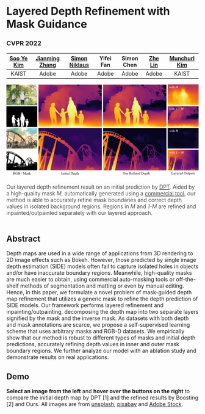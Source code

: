 # Layered Depth Refinement with Mask Guidance
### CVPR 2022

| [Soo Ye Kim](https://sites.google.com/view/sooyekim) | [Jianming Zhang](https://jimmie33.github.io/) | [Simon Niklaus](https://sniklaus.com/welcome) | Yifei Fan | Simon Chen | [Zhe Lin](https://sites.google.com/site/zhelin625/) | [Munchurl Kim](https://www.viclab.kaist.ac.kr/) |
|:---:|:---:|:---:|:---:|:---:|:---:|:---:|
| KAIST | Adobe | Adobe | Adobe | Adobe | Adobe | KAIST |

<!-- | Simon Chen | [Zhe Lin](https://sites.google.com/site/zhelin625/) | [Munchurl Kim](https://www.viclab.kaist.ac.kr/) |
|:---:|:---:|:---:|
| Adobe | Adobe | KAIST | -->

![teaser](./images/teaser.jpg)

<div style="text-align: left; font-weight: 300; font-size: 13; line-height: 1.2">
Our layered depth refinement result on an initial prediction by <a href="https://github.com/isl-org/DPT">DPT</a>. Aided by a high-quality mask <i>M</i>, automatically generated using a <a href="https://www.remove.bg">commercial tool</a>, our method is able to accurately refine mask boundaries and correct depth values in isolated background regions. Regions in <i>M</i> and <i>1-M</i> are refined and inpainted/outpainted separately with our layered approach.
</div>
<br>

## Abstract
<div style="text-align: left">
Depth maps are used in a wide range of applications from 3D rendering to 2D image effects such as Bokeh. However, those predicted by single image depth estimation (SIDE) models often fail to capture isolated holes in objects and/or have inaccurate boundary regions. Meanwhile, high-quality masks are much easier to obtain, using commercial auto-masking tools or off-the-shelf methods of segmentation and matting or even by manual editing. Hence, in this paper, we formulate a novel problem of mask-guided depth map refinement that utilizes a generic mask to refine the depth prediction of SIDE models. Our framework performs layered refinement and inpainting/outpainting, decomposing the depth map into two separate layers signified by the mask and the inverse mask. As datasets with both depth and mask annotations are scarce, we propose a self-supervised learning scheme that uses arbitrary masks and RGB-D datasets. We empirically show that our method is robust to different types of masks and initial depth predictions, accurately refining depth values in inner and outer mask boundary regions. We further analyze our model with an ablation study and demonstrate results on real applications.
</div>

## Demo
<div style="text-align: left">
<b>Select an image from the left</b> and <b>hover over the buttons on the right</b> to compare the initial depth map by DPT [1] and the refined results by Boosting [2] and Ours. All images are from <a href="https://unsplash.com/">unsplash</a>, <a href="https://pixabay.com/">pixabay</a> and <a href="https://stock.adobe.com/">Adobe Stock</a>.  
</div>
